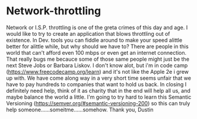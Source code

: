 # Network-throttling
Network or I.S.P. throttling is one of the greta crimes of this day and age.
I would like to try to create an application that blows throttling out of existence.
In Dev. tools you can fiddle around to make your speed alittle better for alittle while, but why should we have to?
There are people in this world that can't afford even 100 mbps or even get an internet connection.
That really bugs me becauce some of those same people might just be the next Steve Jobs or Barbara Liskov.
I don't know alot, but i'm in code camp (https://www.freecodecamp.org/learn) and it's not like the Apple 2e i grew up with.
We have come along way in a very short time seems unfair that we have to pay hundreds to companies that want to hold us back.
In closing I definitely need help, think of it as charity that in the end will help all us, and maybe balance the world a little.
I'm going to try hard to learn this Semantic Versioning (https://semver.org/#semantic-versioning-200) so this can truly help someone......someitme......somehow.
                                                                                                              Thank you, Dustin
                                                                                                              
